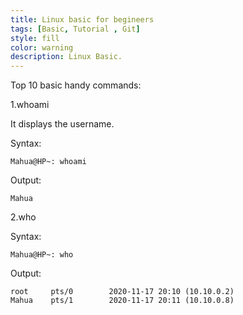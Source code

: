 ```yaml
---
title: Linux basic for begineers
tags: [Basic, Tutorial , Git]
style: fill
color: warning
description: Linux Basic.
---
```

Top 10 basic handy commands:


1.whoami

It displays the username.

Syntax:
```
Mahua@HP~: whoami
```
Output:
```
Mahua
```

2.who

Syntax:
```
Mahua@HP~: who
```
Output:
```
root     pts/0        2020-11-17 20:10 (10.10.0.2)
Mahua    pts/1        2020-11-17 20:11 (10.10.0.8)
```
